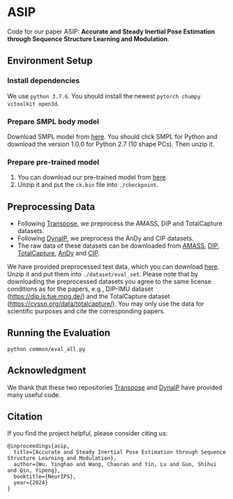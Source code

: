 # ASIP
Code for our paper ASIP: **Accurate and Steady Inertial Pose Estimation through Sequence Structure Learning and Modulation**. 

## Environment Setup

### Install dependencies
We use ```python 3.7.6```. You should install the newest ```pytorch chumpy vctoolkit open3d```.

### Prepare SMPL body model
Download SMPL model from [here](https://smpl.is.tue.mpg.de/). You should click SMPL for Python and download the version 1.0.0 for Python 2.7 (10 shape PCs). Then unzip it.

### Prepare pre-trained model
1. You can download our pre-trained model from [here](https://pan.baidu.com/s/1BxD0FC19Lxy_bf3aOeNaLw?pwd=lhu7).
2. Unzip it and put the `ck.bin` file into `./checkpoint`.

## Preprocessing Data
- Following [Transpose](https://github.com/Xinyu-Yi/TransPose), we preprocess the AMASS, DIP and TotalCapture datasets.
- Following [DynaIP](https://github.com/dx118/dynaip), we preprocess the AnDy and CIP datasets.
- The raw data of these datasets can be downloaded from [AMASS](https://amass.is.tue.mpg.de/), [DIP](https://dip.is.tue.mpg.de/), [TotalCapture](https://cvssp.org/data/totalcapture/), [AnDy](https://zenodo.org/records/3254403) and [CIP](https://zenodo.org/records/5801928).

We have provided preprocessed test data, which you can download [here](https://pan.baidu.com/s/1BxD0FC19Lxy_bf3aOeNaLw?pwd=lhu7).  Unzip it and put them into `./dataset/eval_set`. Please note that by downloading the preprocessed datasets you agree to the same license conditions as for the papers, e.g., DIP-IMU dataset (https://dip.is.tue.mpg.de/) and the TotalCapture dataset (https://cvssp.org/data/totalcapture/). You may only use the data for scientific purposes and cite the corresponding papers.

## Running the Evaluation
```python common/eval_all.py```
  
## Acknowledgment
We thank that these two repositories [Transpose](https://github.com/Xinyu-Yi/TransPose) and [DynaIP](https://github.com/dx118/dynaip) have provided many useful code. 
## Citation

If you find the project helpful, please consider citing us:
```bibtext
@inproceedings{asip,
  title={Accurate and Steady Inertial Pose Estimation through Sequence Structure Learning and Modulation},
  author={Wu, Yinghao and Wang, Chaoran and Yin, Lu and Guo, Shihui and Qin, Yipeng},
  booktitle={NeurIPS},
  year={2024}
}
```
